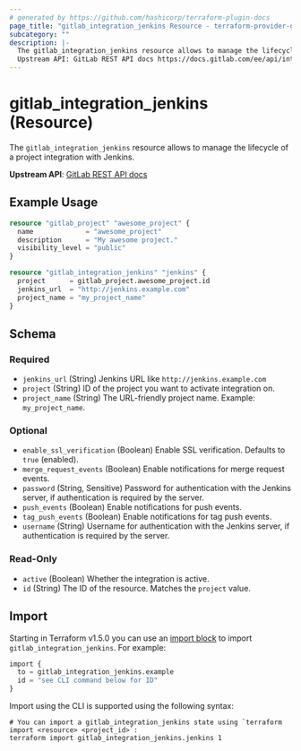 ```yaml
---
# generated by https://github.com/hashicorp/terraform-plugin-docs
page_title: "gitlab_integration_jenkins Resource - terraform-provider-gitlab"
subcategory: ""
description: |-
  The gitlab_integration_jenkins resource allows to manage the lifecycle of a project integration with Jenkins.
  Upstream API: GitLab REST API docs https://docs.gitlab.com/ee/api/integrations.html#jenkins
---
```


# gitlab_integration_jenkins (Resource)

The `gitlab_integration_jenkins` resource allows to manage the lifecycle of a project integration with Jenkins.

**Upstream API**: [GitLab REST API docs](https://docs.gitlab.com/ee/api/integrations.html#jenkins)

## Example Usage

```terraform
resource "gitlab_project" "awesome_project" {
  name             = "awesome_project"
  description      = "My awesome project."
  visibility_level = "public"
}

resource "gitlab_integration_jenkins" "jenkins" {
  project      = gitlab_project.awesome_project.id
  jenkins_url  = "http://jenkins.example.com"
  project_name = "my_project_name"
}
```

<!-- schema generated by tfplugindocs -->
## Schema

### Required

- `jenkins_url` (String) Jenkins URL like `http://jenkins.example.com`
- `project` (String) ID of the project you want to activate integration on.
- `project_name` (String) The URL-friendly project name. Example: `my_project_name`.

### Optional

- `enable_ssl_verification` (Boolean) Enable SSL verification. Defaults to `true` (enabled).
- `merge_request_events` (Boolean) Enable notifications for merge request events.
- `password` (String, Sensitive) Password for authentication with the Jenkins server, if authentication is required by the server.
- `push_events` (Boolean) Enable notifications for push events.
- `tag_push_events` (Boolean) Enable notifications for tag push events.
- `username` (String) Username for authentication with the Jenkins server, if authentication is required by the server.

### Read-Only

- `active` (Boolean) Whether the integration is active.
- `id` (String) The ID of the resource. Matches the `project` value.

## Import

Starting in Terraform v1.5.0 you can use an [import block](https://developer.hashicorp.com/terraform/language/import) to import `gitlab_integration_jenkins`. For example:
```terraform
import {
  to = gitlab_integration_jenkins.example
  id = "see CLI command below for ID"
}
```

Import using the CLI is supported using the following syntax:

```shell
# You can import a gitlab_integration_jenkins state using `terraform import <resource> <project_id>`:
terraform import gitlab_integration_jenkins.jenkins 1
```
